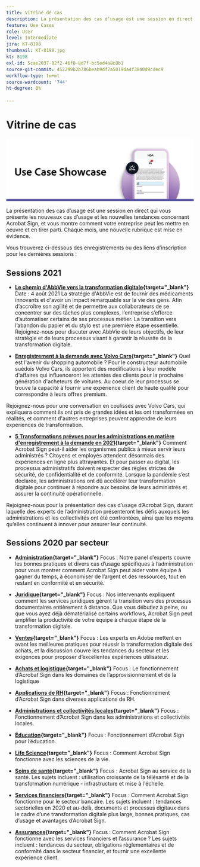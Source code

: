 ```yaml
---
title: Vitrine de cas
description: La présentation des cas d’usage est une session en direct qui vous présente les nouveaux cas d’usage et les nouvelles tendances concernant Acrobat Sign, et vous montre comment votre entreprise peut les mettre en oeuvre et en tirer parti
feature: Use Cases
role: User
level: Intermediate
jira: KT-8198
thumbnail: KT-8198.jpg
kt: 8198
exl-id: 5cae2037-02f2-46f0-8d7f-bc5ed4a8c8b1
source-git-commit: 452299b2b786beab9df7a5019da4f3840d9cdec9
workflow-type: tm+mt
source-wordcount: '744'
ht-degree: 0%

---
```


# Vitrine de cas

![bannière cas d’usage](../assets/UCSC_Rebrand.png)

La présentation des cas d’usage est une session en direct qui vous présente les nouveaux cas d’usage et les nouvelles tendances concernant Acrobat Sign, et vous montre comment votre entreprise peut les mettre en oeuvre et en tirer parti. Chaque mois, une nouvelle rubrique est mise en évidence.

Vous trouverez ci-dessous des enregistrements ou des liens d’inscription pour les dernières sessions :

## Sessions 2021

* **[Le chemin d&#39;AbbVie vers la transformation digitale](https://use-case-showcase-with-abbvie.joinus.adobeevents.com/){target="_blank"}**
Date : 4 août 2021 La stratégie d&#39;AbbVie est de fournir des médicaments innovants et d&#39;avoir un impact remarquable sur la vie des gens. Afin d’accroître son agilité et de permettre aux collaborateurs de se concentrer sur des tâches plus complexes, l’entreprise s’efforce d’automatiser certains de ses processus métier. La transition vers l’abandon du papier et du stylo est une première étape essentielle. Rejoignez-nous pour discuter avec AbbVie de leurs objectifs, de leur stratégie et de leurs processus visant à garantir la réussite de la transformation digitale.

* **[Enregistrement à la demande avec Volvo Cars](https://gateway.on24.com/wcc/eh/2172296/lp/2963219/adobe-sign-use-case-showcase%3A-featuring-volvo-cars/){target="_blank"}**
Quel est l&#39;avenir du shopping automobile ? Pour le constructeur automobile suédois Volvo Cars, ils apportent des modifications à leur modèle d&#39;affaires qui influenceront les attentes des clients pour la prochaine génération d&#39;acheteurs de voitures. Au coeur de leur processus se trouve la capacité à fournir une expérience client de haute qualité pour correspondre à leurs offres premium.

Rejoignez-nous pour une conversation en coulisses avec Volvo Cars, qui expliquera comment ils ont pris de grandes idées et les ont transformées en réalités, et comment d&#39;autres entreprises peuvent apprendre de leurs expériences de transformation.

* **[5 Transformations prévues pour les administrations en matière d&#39;enregistrement à la demande en 2021](https://gateway.on24.com/wcc/eh/2172296/lp/2790280/5-ways-government-agencies-will-transform-in-2021-/){target="_blank"}**
Comment Acrobat Sign peut-il aider les organismes publics à mieux servir leurs administrés ? Citoyens et employés attendent désormais des expériences en ligne plus attrayantes. Et pour passer au digital, les processus administratifs doivent respecter des règles strictes de sécurité, de confidentialité et de conformité. Lorsque la pandémie s’est déclarée, les administrations ont dû accélérer leur transformation digitale pour continuer à répondre aux besoins de leurs administrés et assurer la continuité opérationnelle.

Rejoignez-nous pour la présentation des cas d’usage d’Acrobat Sign, durant laquelle des experts de l’administration présenteront les défis auxquels les administrations et les collectivités ont été confrontées, ainsi que les moyens qu’elles continuent à innover pour assurer leur continuité.

## Sessions 2020 par secteur

* **[Administration](https://event.on24.com/wcc/r/2790280/7FFF27458A6834FDF8C73C5149637590?partnerref=EXL){target="_blank"}**
Focus : Notre panel d’experts couvre les bonnes pratiques et divers cas d’usage spécifiques à l’administration pour vous montrer comment Acrobat Sign peut aider votre équipe à gagner du temps, à économiser de l’argent et des ressources, tout en restant en conformité et en sécurité.

* **[Juridique](https://event.on24.com/wcc/r/2634329/292CA0B317E56600A114508CC55376BF?partnerref=EXL){target="_blank"}**
Focus : Nos intervenants expliquent comment les services juridiques gèrent la transition vers des processus documentaires entièrement à distance. Que vous débutiez à peine, ou que vous ayez déjà dématérialisé certains workflows, Acrobat Sign peut amplifier la productivité de votre équipe à chaque étape de la transformation digitale.

* **[Ventes](https://acrobat.adobe.com/us/en/business/webinars/adobe-sign-use-case-showcase-sales.html){target="_blank"}**
Focus : Les experts en Adobe mettent en avant les meilleures pratiques pour réussir la transformation digitale des achats, et la discussion couvre les tendances du secteur et les exigences pour proposer d’excellentes expériences utilisateur.

* **[Achats et logistique](https://event.on24.com/wcc/r/2514418/278FB6F16C198E2B866CF487AF9514F6){target="_blank"}**
Focus : Le fonctionnement d’Acrobat Sign dans les domaines de l’approvisionnement et de la logistique

* **[Applications de RH](https://event.on24.com/wcc/r/2351937/D9E34A102F309DFCAF0D07D5192BD66D){target="_blank"}**
Focus : Fonctionnement d’Acrobat Sign dans diverses applications de RH.

* **[Administrations et collectivités locales](https://event.on24.com/wcc/r/2351937/D9E34A102F309DFCAF0D07D5192BD66D){target="_blank"}**
Focus : Fonctionnement d’Acrobat Sign dans les administrations et collectivités locales.

* **[Éducation](https://event.on24.com/wcc/r/2241711/762243D5EE65DAC44D3AE7BCCD3388A7){target="_blank"}**
Focus : Fonctionnement d’Acrobat Sign pour l’éducation.

* **[Life Science](https://event.on24.com/wcc/r/2204781/2C266134D08DDE48E17C77746F192AA6){target="_blank"}**
Focus : Comment Acrobat Sign fonctionne avec les sciences de la vie.

* **[Soins de santé](https://event.on24.com/wcc/r/2202626/1D60C42BD396AE273CB09CF53F1051BE){target="_blank"}**
Focus : Acrobat Sign au service de la santé. Les sujets incluent : utilisation croissante de la télésanté et de la transformation numérique - infrastructure et mise à l&#39;échelle.

* **[Services financiers](https://event.on24.com/wcc/r/2177152/40A4315A5D32F21AFB5EB03E25C15992){target="_blank"}**
Focus : Comment Acrobat Sign fonctionne pour le secteur bancaire. Les sujets incluent : tendances sectorielles en 2020 et au-delà, documents et processus digitaux dans le cadre d’une transformation digitale plus large, bonnes pratiques, cas d’usage et avantages d’Acrobat Sign.

* **[Assurances](https://event.on24.com/wcc/r/2162717/1449ED610AD3B545004079728D9AE0F6){target="_blank"}**
Focus : Comment Acrobat Sign fonctionne avec les services financiers et l’assurance ? Les sujets incluent : tendances du secteur, obligations règlementaires et de conformité dans le secteur financier, et fournir une excellente expérience client.
